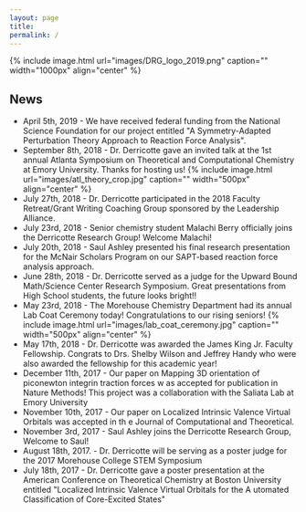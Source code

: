```yaml
---
layout: page
title: 
permalink: /
---
```


{% include image.html url="images/DRG_logo_2019.png" caption="" width="1000px" align="center" %}  

## News
* April 5th, 2019 - We have received federal funding from the National Science Foundation for our project entitled "A Symmetry-Adapted Perturbation Theory Approach to Reaction Force Analysis". 
* September 8th, 2018 - Dr. Derricotte gave an invited talk at the 1st annual Atlanta Symposium on Theoretical and Computational Chemistry at Emory University. Thanks for hosting us!
{% include image.html url="images/atl_theory_crop.jpg" caption="" width="500px" align="center" %}
* July 27th, 2018 - Dr. Derricotte participated in the 2018 Faculty Retreat/Grant Writing Coaching Group sponsored by the Leadership Alliance.
* July 23rd, 2018 - Senior chemistry student Malachi Berry officially joins the Derricotte Research Group! Welcome Malachi!
* July 20th, 2018 - Saul Ashley presented his final research presentation for the McNair Scholars Program on our SAPT-based reaction force analysis approach.
* June 28th, 2018 - Dr. Derricotte served as a judge for the Upward Bound Math/Science Center Research Symposium. Great presentations from High School students, the future looks bright!! 
* May 23rd, 2018 - The Morehouse Chemistry Department had its annual Lab Coat Ceremony today! Congratulations to our rising seniors!
{% include image.html url="images/lab_coat_ceremony.jpg" caption="" width="500px" align="center" %}
* May 17th, 2018 - Dr. Derricotte was awarded the James King Jr. Faculty Fellowship. Congrats to Drs. Shelby Wilson and Jeffrey Handy who were also awarded the fellowship for this academic year!
* December 11th, 2017 - Our paper on Mapping 3D orientation of piconewton integrin traction forces w as accepted for publication in Nature Methods! This project was a collaboration with the Saliata Lab at Emory University
* November 10th, 2017 - Our paper on Localized Intrinsic Valence Virtual Orbitals was accepted in th e Journal of Computational and Theoretical.
* November 3rd, 2017 - Saul Ashley joins the Derricotte Research Group, Welcome to Saul!
* August 18th, 2017. - Dr. Derricotte will be serving as a poster judge for the 2017 Morehouse College STEM Symposium
* July 18th, 2017 - Dr. Derricotte gave a poster presentation at the American Conference on Theoretical Chemistry at Boston University entitled "Localized Intrinsic Valence Virtual Orbitals for the A utomated Classification of Core-Excited States"
